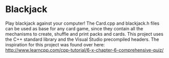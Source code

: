 # Blackjack
Play blackjack against your computer! The Card.cpp and blackjack.h files can be used as base for any card game, since they contain all the mechanisms to create, shuffle and print packs and cards. This project uses the C++ standard library and the Visual Studio precompiled headers. The inspiration for this project was found over here: http://www.learncpp.com/cpp-tutorial/6-x-chapter-6-comprehensive-quiz/

